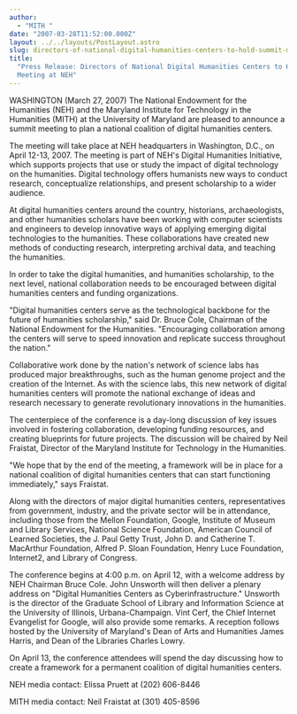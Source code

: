 ```yaml
---
author:
  - "MITH "
date: "2007-03-28T11:52:00.000Z"
layout: ../../layouts/PostLayout.astro
slug: directors-of-national-digital-humanities-centers-to-hold-summit-meeting-at-neh
title:
  "Press Release: Directors of National Digital Humanities Centers to Hold Summit
  Meeting at NEH"
---
```


WASHINGTON (March 27, 2007) The National Endowment for the Humanities (NEH) and the Maryland Institute for Technology in the Humanities (MITH) at the University of Maryland are pleased to announce a summit meeting to plan a national coalition of digital humanities centers.

The meeting will take place at NEH headquarters in Washington, D.C., on April 12-13, 2007. The meeting is part of NEH's Digital Humanities Initiative, which supports projects that use or study the impact of digital technology on the humanities. Digital technology offers humanists new ways to conduct research, conceptualize relationships, and present scholarship to a wider audience.

At digital humanities centers around the country, historians, archaeologists, and other humanities scholars have been working with computer scientists and engineers to develop innovative ways of applying emerging digital technologies to the humanities. These collaborations have created new methods of conducting research, interpreting archival data, and teaching the humanities.

In order to take the digital humanities, and humanities scholarship, to the next level, national collaboration needs to be encouraged between digital humanities centers and funding organizations.

"Digital humanities centers serve as the technological backbone for the future of humanities scholarship," said Dr. Bruce Cole, Chairman of the National Endowment for the Humanities. "Encouraging collaboration among the centers will serve to speed innovation and replicate success throughout the nation."

Collaborative work done by the nation's network of science labs has produced major breakthroughs, such as the human genome project and the creation of the Internet. As with the science labs, this new network of digital humanities centers will promote the national exchange of ideas and research necessary to generate revolutionary innovations in the humanities.

The centerpiece of the conference is a day-long discussion of key issues involved in fostering collaboration, developing funding resources, and creating blueprints for future projects. The discussion will be chaired by Neil Fraistat, Director of the Maryland Institute for Technology in the Humanities.

"We hope that by the end of the meeting, a framework will be in place for a national coalition of digital humanities centers that can start functioning immediately," says Fraistat.

Along with the directors of major digital humanities centers, representatives from government, industry, and the private sector will be in attendance, including those from the Mellon Foundation, Google, Institute of Museum and Library Services, National Science Foundation, American Council of Learned Societies, the J. Paul Getty Trust, John D. and Catherine T. MacArthur Foundation, Alfred P. Sloan Foundation, Henry Luce Foundation, Internet2, and Library of Congress.

The conference begins at 4:00 p.m. on April 12, with a welcome address by NEH Chairman Bruce Cole. John Unsworth will then deliver a plenary address on "Digital Humanities Centers as Cyberinfrastructure." Unsworth is the director of the Graduate School of Library and Information Science at the University of Illinois, Urbana-Champaign. Vint Cerf, the Chief Internet Evangelist for Google, will also provide some remarks. A reception follows hosted by the University of Maryland's Dean of Arts and Humanities James Harris, and Dean of the Libraries Charles Lowry.

On April 13, the conference attendees will spend the day discussing how to create a framework for a permanent coalition of digital humanities centers.

NEH media contact: Elissa Pruett at (202) 606-8446

MITH media contact: Neil Fraistat at (301) 405-8596
